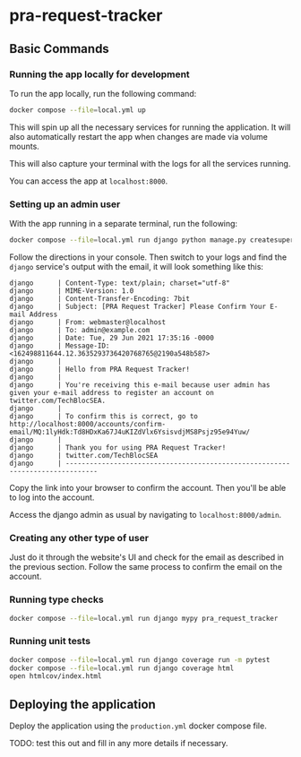 # pra-request-tracker

## Basic Commands

### Running the app locally for development

To run the app locally, run the following command:

```bash
docker compose --file=local.yml up
```

This will spin up all the necessary services for running the application. It will also automatically restart the app when changes are made via volume mounts.

This will also capture your terminal with the logs for all the services running.

You can access the app at `localhost:8000`.

### Setting up an admin user

With the app running in a separate terminal, run the following:

```bash
docker compose --file=local.yml run django python manage.py createsuperuser
```

Follow the directions in your console. Then switch to your logs and find the `django` service's output with the email, it will look something like this:

```
django      | Content-Type: text/plain; charset="utf-8"
django      | MIME-Version: 1.0
django      | Content-Transfer-Encoding: 7bit
django      | Subject: [PRA Request Tracker] Please Confirm Your E-mail Address
django      | From: webmaster@localhost
django      | To: admin@example.com
django      | Date: Tue, 29 Jun 2021 17:35:16 -0000
django      | Message-ID: <162498811644.12.3635293736420768765@2190a548b587>
django      | 
django      | Hello from PRA Request Tracker!
django      | 
django      | You're receiving this e-mail because user admin has given your e-mail address to register an account on twitter.com/TechBlocSEA.
django      | 
django      | To confirm this is correct, go to http://localhost:8000/accounts/confirm-email/MQ:1lyHdk:Td8HDxKa67J4uKIZdVlx6YsisvdjMS8Psjz95e94Yuw/
django      | 
django      | Thank you for using PRA Request Tracker!
django      | twitter.com/TechBlocSEA
django      | ------------------------------------------------------------------------------
```

Copy the link into your browser to confirm the account. Then you'll be able to log into the account.

Access the django admin as usual by navigating to `localhost:8000/admin`.

### Creating any other type of user

Just do it through the website's UI and check for the email as described in the previous section. Follow the same process to confirm the email on the account.

### Running type checks 

```bash
docker compose --file=local.yml run django mypy pra_request_tracker
```

### Running unit tests

```bash
docker compose --file=local.yml run django coverage run -m pytest
docker compose --file=local.yml run django coverage html
open htmlcov/index.html
```

## Deploying the application

Deploy the application using the `production.yml` docker compose file.

TODO: test this out and fill in any more details if necessary.
